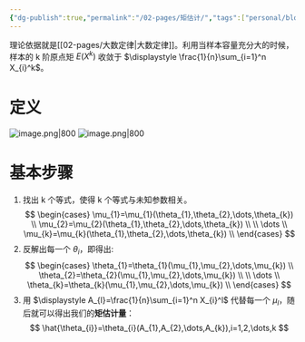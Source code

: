 ```yaml
---
{"dg-publish":true,"permalink":"/02-pages/矩估计/","tags":["personal/blog","概率论","概念"]}
---
```


理论依据就是[[02-pages/大数定律\|大数定律]]。利用当样本容量充分大的时候，样本的 k 阶原点矩 $\displaystyle E(X^k)$ 收敛于 $\displaystyle \frac{1}{n}\sum_{i=1}^n X_{i}^k$。
# 定义
![image.png|800](https://yelanyanyu-img-bed.oss-cn-hangzhou.aliyuncs.com/img/blog/2024/06/20240623164453.png)
![image.png|800](https://yelanyanyu-img-bed.oss-cn-hangzhou.aliyuncs.com/img/blog/2024/06/20240623164500.png)

# 基本步骤
1. 找出 k 个等式，使得 k 个等式与未知参数相关。
$$
\begin{cases}
\mu_{1}=\mu_{1}(\theta_{1},\theta_{2},\dots,\theta_{k}) \\
\mu_{2}=\mu_{2}(\theta_{1},\theta_{2},\dots,\theta_{k}) \\ \\
\dots \\
\mu_{k}=\mu_{k}(\theta_{1},\theta_{2},\dots,\theta_{k}) \\
\end{cases}
$$
2. 反解出每一个 $\displaystyle \theta_{i}$，即得出:
$$
\begin{cases}
\theta_{1}=\theta_{1}(\mu_{1},\mu_{2},\dots,\mu_{k}) \\
\theta_{2}=\theta_{2}(\mu_{1},\mu_{2},\dots,\mu_{k}) \\ \\
\dots \\
\theta_{k}=\theta_{k}(\mu_{1},\mu_{2},\dots,\mu_{k}) \\
\end{cases}
$$
3. 用 $\displaystyle A_{l}=\frac{1}{n}\sum_{i=1}^n X_{i}^l$ 代替每一个 $\displaystyle \mu_{l}$，随后就可以得出我们的**矩估计量**：
$$
\hat{\theta_{i}}=\theta_{i}(A_{1},A_{2},\dots,A_{k}),i=1,2,\dots,k
$$
